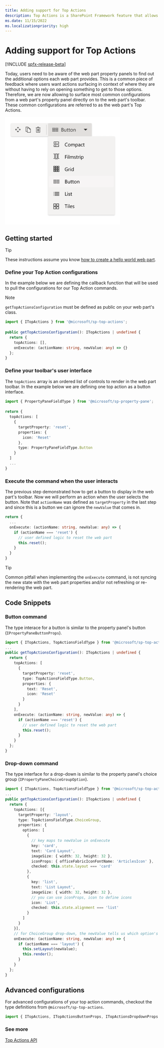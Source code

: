 ```yaml
---
title: Adding support for Top Actions
description: Top Actions is a SharePoint Framework feature that allows web part developers to add commands to a web part's toolbar
ms.date: 11/15/2022
ms.localizationpriority: high
---
```


# Adding support for Top Actions

[!INCLUDE [spfx-release-beta](../../../../includes/snippets/spfx-release-beta.md)]

Today, users need to be aware of the web part property panels to find out the additional options each web part provides. This is a common piece of feedback where users want actions surfacing in context of where they are without having to rely on opening something to get to those options. Therefore, we are now allowing to surface most common configurations from a web part's property panel directly on to the web part's toolbar. These common configurations are referred to as the web part's Top Actions.

![Top Actions Example](../../../images/webpart-top-actions.png)

## Getting started

> [!TIP]
> These instructions assume you know [how to create a hello world web part](../get-started/build-a-hello-world-web-part.md).

### Define your Top Action configurations

In the example below we are defining the callback function that will be used to pull the configurations for our Top Action commands.

> [!NOTE]
> `getTopActionsConfiguration` must be defined as public on your web part's class.

```typescript
import { ITopActions } from '@microsoft/sp-top-actions';

public getTopActionsConfiguration(): ITopActions | undefined {
  return {
    topActions: [],
    onExecute: (actionName: string, newValue: any) => {}
  };
}
```

### Define your toolbar's user interface

The `topActions` array is an ordered list of controls to render in the web part toolbar. In the example below we are defining one top action as a button interface.

```typescript
import { PropertyPaneFieldType } from '@microsoft/sp-property-pane';

return {
  topActions: [
    {
      targetProperty: 'reset',
      properties: {
        icon: 'Reset'
      },
      type: PropertyPaneFieldType.Button
    }
  ]
  ...
}
```

### Execute the command when the user interacts

The previous step demonstrated how to get a button to display in the web part's toolbar. Now we will perform an action when the user selects the button. Note that `actionName` was defined as `targetProperty` in the last step and since this is a button we can ignore the `newValue` that comes in.

```typescript
return {
  ...
  onExecute: (actionName: string, newValue: any) => {
    if (actionName === 'reset') {
      // user defined logic to reset the web part
      this.reset();
    }
  }
}
```

> [!TIP]
> Common pitfall when implementing the `onExecute` command, is not syncing the new state with the web part properties and/or not refreshing or re-rendering the web part.

## Code Snippets

### Button command

The type interace for a button is similar to the property panel's button (`IPropertyPaneButtonProps`).

```typescript
import { ITopActions, TopActionsFieldType } from '@microsoft/sp-top-actions';
...
public getTopActionsConfiguration(): ITopActions | undefined {
  return {
    topActions: [
      {
        targetProperty: 'reset',
        type: TopActionsFieldType.Button,
        properties: {
          text: 'Reset',
          icon: 'Reset'
        }
      }
    ],
    onExecute: (actionName: string, newValue: any) => {
      if (actionName === 'reset') {
        // user defined logic to reset the web part
        this.reset();
      }
    }
  };
}
```

### Drop-down command

The type interface for a drop-down is similar to the property panel's choice group (`IPropertyPaneChoiceGroupOption`).

```typescript
import { ITopActions, TopActionsFieldType } from '@microsoft/sp-top-actions';
...
public getTopActionsConfiguration(): ITopActions | undefined {
  return {
    topActions: [{
      targetProperty: 'layout',
      type: TopActionsFieldType.ChoiceGroup,
      properties: {
        options: [
          {
            // key maps to newValue in onExecute
            key: 'card',
            text: 'Card Layout',
            imageSize: { width: 32, height: 32 },
            iconProps: { officeFabricIconFontName: 'ArticlesIcon' },
            checked: this.state.layout === 'card'
          },
          {
            key: 'list',
            text: 'List Layout',
            imageSize: { width: 32, height: 32 },
            // you can use iconProps, icon to define icons
            icon: 'List',
            checked: this.state.alignment === 'list'
          }
        ]
      }
    }],
    // for ChoiceGroup drop-down, the newValue tells us which option's key was selected
    onExecute: (actionName: string, newValue: any) => {
      if (actionName === 'layout') {
        this.setLayout(newValue);
        this.render();
      }
    }
  };
}
```

## Advanced configurations

For advanced configurations of your top action commands, checkout the type definitions from `@microsoft/sp-top-actions`.


```typescript
import { ITopActions, ITopActionsButtonProps, ITopActionsDropdownProps } from '@microsoft/sp-top-actions';
```

### See more

[Top Actions API](/javascript/api/sp-top-actions)
